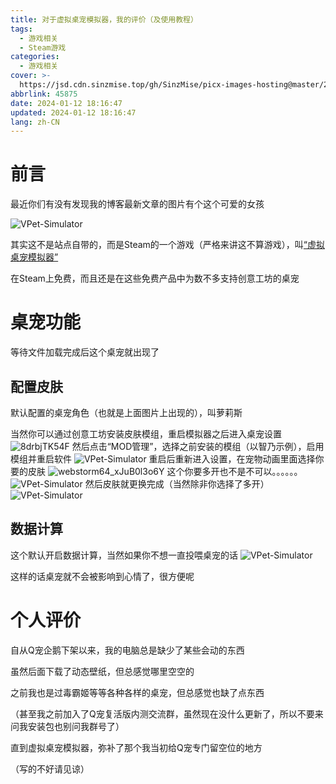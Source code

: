 ```yaml
---
title: 对于虚拟桌宠模拟器，我的评价（及使用教程）
tags:
  - 游戏相关
  - Steam游戏
categories:
  - 游戏相关
cover: >-
  https://jsd.cdn.sinzmise.top/gh/SinzMise/picx-images-hosting@master/20240112/header.1p5va13d0kyo.webp
abbrlink: 45875
date: 2024-01-12 18:16:47
updated: 2024-01-12 18:16:47
lang: zh-CN
---
```

# 前言
最近你们有没有发现我的博客最新文章的图片有个这个可爱的女孩

![VPet-Simulator](https://jsd.cdn.sinzmise.top/gh/SinzMise/picx-images-hosting@master/20240112/VPet-Simulator.Windows_xR8ox39YOB.4ovrsiykkcc.webp)

其实这不是站点自带的，而是Steam的一个游戏<psw>（严格来讲这不算游戏）</psw>，叫[“虚拟桌宠模拟器”](https://store.steampowered.com/app/1920960/)

在Steam上免费，而且还是在这些免费产品中为数不多支持创意工坊的桌宠

# 桌宠功能

等待文件加载完成后这个桌宠就出现了

## 配置皮肤
默认配置的桌宠角色（也就是上面图片上出现的），叫萝莉斯

当然你可以通过创意工坊安装皮肤模组，重启模拟器之后进入桌宠设置
![8drbjTK54F](https://jsd.cdn.sinzmise.top/gh/SinzMise/picx-images-hosting@master/20240112/8drbjTK54F.400jgfz2x4i0.webp)
然后点击“MOD管理”，选择之前安装的模组（以智乃示例），启用模组并重启软件
![VPet-Simulator](https://jsd.cdn.sinzmise.top/gh/SinzMise/picx-images-hosting@master/20240112/VPet-Simulator.Windows_3KPCHiz3vs.6xjobkz7zl00.webp)
重启后重新进入设置，在宠物动画里面选择你要的皮肤
![webstorm64_xJuB0l3o6Y](https://jsd.cdn.sinzmise.top/gh/SinzMise/picx-images-hosting@master/20240112/webstorm64_xJuB0l3o6Y.3dtsteftzhm0.webp)
这个你要多开也不是不可以。。。。。。
![VPet-Simulator](https://jsd.cdn.sinzmise.top/gh/SinzMise/picx-images-hosting@master/20240112/VPet-Simulator.Windows_5m3BAZYtsP.62541160xeo0.webp)
然后皮肤就更换完成（当然除非你选择了多开）
![VPet-Simulator](https://jsd.cdn.sinzmise.top/gh/SinzMise/picx-images-hosting@master/20240112/VPet-Simulator.Windows_xQQr1wa9LC.5tdmsod59kg0.webp)

## 数据计算
这个默认开启数据计算，当然如果你不想一直投喂桌宠的话
![VPet-Simulator](https://jsd.cdn.sinzmise.top/gh/SinzMise/picx-images-hosting@master/20240112/VPet-Simulator.Windows_4eA1iEKWRL.5393s65ip6k0.webp)

这样的话桌宠就不会被影响到心情了，很方便呢

# 个人评价
自从Q宠企鹅下架以来，我的电脑总是缺少了某些会动的东西

虽然后面下载了动态壁纸，但总感觉哪里空空的

之前我也是过毒霸姬等等各种各样的桌宠，但总感觉也缺了点东西

（甚至我之前加入了Q宠复活版内测交流群，虽然现在没什么更新了，所以不要来问我安装包也别问我群号了）

直到虚拟桌宠模拟器，弥补了那个我当初给Q宠专门留空位的地方

（写的不好请见谅）